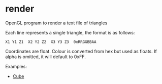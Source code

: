 # render
OpenGL program to render a text file of triangles

Each line represents a single triangle, the format is as follows:

    X1 Y1 Z1  X2 Y2 Z2  X3 Y3 Z3  0xRRGGBBAA

Coordinates are float.
Colour is converted from hex but used as floats. If alpha is omitted, it will default to 0xFF.

Examples:
- [Cube](cube.tri)
